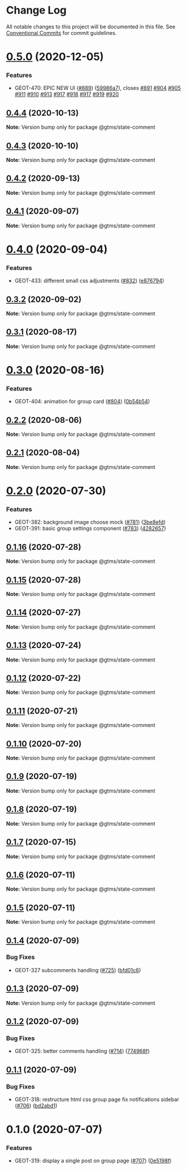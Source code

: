 # Change Log

All notable changes to this project will be documented in this file.
See [Conventional Commits](https://conventionalcommits.org) for commit guidelines.

# [0.5.0](https://github.com/gtms-org/gtms-frontend/compare/@gtms/state-comment@0.4.4...@gtms/state-comment@0.5.0) (2020-12-05)


### Features

* GEOT-470: EPIC NEW UI ([#889](https://github.com/gtms-org/gtms-frontend/issues/889)) ([59986a7](https://github.com/gtms-org/gtms-frontend/commit/59986a738e2e38537d35c12b1d1a4aa5cfbd458d)), closes [#891](https://github.com/gtms-org/gtms-frontend/issues/891) [#904](https://github.com/gtms-org/gtms-frontend/issues/904) [#905](https://github.com/gtms-org/gtms-frontend/issues/905) [#911](https://github.com/gtms-org/gtms-frontend/issues/911) [#910](https://github.com/gtms-org/gtms-frontend/issues/910) [#913](https://github.com/gtms-org/gtms-frontend/issues/913) [#917](https://github.com/gtms-org/gtms-frontend/issues/917) [#918](https://github.com/gtms-org/gtms-frontend/issues/918) [#917](https://github.com/gtms-org/gtms-frontend/issues/917) [#919](https://github.com/gtms-org/gtms-frontend/issues/919) [#920](https://github.com/gtms-org/gtms-frontend/issues/920)





## [0.4.4](https://github.com/gtms-org/gtms-frontend/compare/@gtms/state-comment@0.4.3...@gtms/state-comment@0.4.4) (2020-10-13)

**Note:** Version bump only for package @gtms/state-comment





## [0.4.3](https://github.com/gtms-org/gtms-frontend/compare/@gtms/state-comment@0.4.2...@gtms/state-comment@0.4.3) (2020-10-10)

**Note:** Version bump only for package @gtms/state-comment

## [0.4.2](https://github.com/gtms-org/gtms-frontend/compare/@gtms/state-comment@0.4.1...@gtms/state-comment@0.4.2) (2020-09-13)

**Note:** Version bump only for package @gtms/state-comment

## [0.4.1](https://github.com/gtms-org/gtms-frontend/compare/@gtms/state-comment@0.4.0...@gtms/state-comment@0.4.1) (2020-09-07)

**Note:** Version bump only for package @gtms/state-comment

# [0.4.0](https://github.com/gtms-org/gtms-frontend/compare/@gtms/state-comment@0.3.2...@gtms/state-comment@0.4.0) (2020-09-04)

### Features

- GEOT-433: different small css adjustments ([#832](https://github.com/gtms-org/gtms-frontend/issues/832)) ([e876794](https://github.com/gtms-org/gtms-frontend/commit/e876794958720b7ad0fb25e132d20464bb041eba))

## [0.3.2](https://github.com/gtms-org/gtms-frontend/compare/@gtms/state-comment@0.3.1...@gtms/state-comment@0.3.2) (2020-09-02)

**Note:** Version bump only for package @gtms/state-comment

## [0.3.1](https://github.com/gtms-org/gtms-frontend/compare/@gtms/state-comment@0.3.0...@gtms/state-comment@0.3.1) (2020-08-17)

**Note:** Version bump only for package @gtms/state-comment

# [0.3.0](https://github.com/gtms-org/gtms-frontend/compare/@gtms/state-comment@0.2.2...@gtms/state-comment@0.3.0) (2020-08-16)

### Features

- GEOT-404: animation for group card ([#804](https://github.com/gtms-org/gtms-frontend/issues/804)) ([0b54b54](https://github.com/gtms-org/gtms-frontend/commit/0b54b54b563a415470a82449764c9400c1d05d6c))

## [0.2.2](https://github.com/gtms-org/gtms-frontend/compare/@gtms/state-comment@0.2.1...@gtms/state-comment@0.2.2) (2020-08-06)

**Note:** Version bump only for package @gtms/state-comment

## [0.2.1](https://github.com/gtms-org/gtms-frontend/compare/@gtms/state-comment@0.2.0...@gtms/state-comment@0.2.1) (2020-08-04)

**Note:** Version bump only for package @gtms/state-comment

# [0.2.0](https://github.com/gtms-org/gtms-frontend/compare/@gtms/state-comment@0.1.16...@gtms/state-comment@0.2.0) (2020-07-30)

### Features

- GEOT-382: background image choose mock ([#781](https://github.com/gtms-org/gtms-frontend/issues/781)) ([3be8efd](https://github.com/gtms-org/gtms-frontend/commit/3be8efd840468e22413e35ddaa6f851b2c767043))
- GEOT-391: basic group settings component ([#783](https://github.com/gtms-org/gtms-frontend/issues/783)) ([4282657](https://github.com/gtms-org/gtms-frontend/commit/4282657365d4a1c49286f6003fe71d99cf8616b1))

## [0.1.16](https://github.com/gtms-org/gtms-frontend/compare/@gtms/state-comment@0.1.15...@gtms/state-comment@0.1.16) (2020-07-28)

**Note:** Version bump only for package @gtms/state-comment

## [0.1.15](https://github.com/gtms-org/gtms-frontend/compare/@gtms/state-comment@0.1.14...@gtms/state-comment@0.1.15) (2020-07-28)

**Note:** Version bump only for package @gtms/state-comment

## [0.1.14](https://github.com/gtms-org/gtms-frontend/compare/@gtms/state-comment@0.1.13...@gtms/state-comment@0.1.14) (2020-07-27)

**Note:** Version bump only for package @gtms/state-comment

## [0.1.13](https://github.com/gtms-org/gtms-frontend/compare/@gtms/state-comment@0.1.12...@gtms/state-comment@0.1.13) (2020-07-24)

**Note:** Version bump only for package @gtms/state-comment

## [0.1.12](https://github.com/gtms-org/gtms-frontend/compare/@gtms/state-comment@0.1.11...@gtms/state-comment@0.1.12) (2020-07-22)

**Note:** Version bump only for package @gtms/state-comment

## [0.1.11](https://github.com/gtms-org/gtms-frontend/compare/@gtms/state-comment@0.1.10...@gtms/state-comment@0.1.11) (2020-07-21)

**Note:** Version bump only for package @gtms/state-comment

## [0.1.10](https://github.com/gtms-org/gtms-frontend/compare/@gtms/state-comment@0.1.9...@gtms/state-comment@0.1.10) (2020-07-20)

**Note:** Version bump only for package @gtms/state-comment

## [0.1.9](https://github.com/gtms-org/gtms-frontend/compare/@gtms/state-comment@0.1.8...@gtms/state-comment@0.1.9) (2020-07-19)

**Note:** Version bump only for package @gtms/state-comment

## [0.1.8](https://github.com/gtms-org/gtms-frontend/compare/@gtms/state-comment@0.1.7...@gtms/state-comment@0.1.8) (2020-07-19)

**Note:** Version bump only for package @gtms/state-comment

## [0.1.7](https://github.com/gtms-org/gtms-frontend/compare/@gtms/state-comment@0.1.6...@gtms/state-comment@0.1.7) (2020-07-15)

**Note:** Version bump only for package @gtms/state-comment

## [0.1.6](https://github.com/gtms-org/gtms-frontend/compare/@gtms/state-comment@0.1.5...@gtms/state-comment@0.1.6) (2020-07-11)

**Note:** Version bump only for package @gtms/state-comment

## [0.1.5](https://github.com/gtms-org/gtms-frontend/compare/@gtms/state-comment@0.1.4...@gtms/state-comment@0.1.5) (2020-07-11)

**Note:** Version bump only for package @gtms/state-comment

## [0.1.4](https://github.com/gtms-org/gtms-frontend/compare/@gtms/state-comment@0.1.3...@gtms/state-comment@0.1.4) (2020-07-09)

### Bug Fixes

- GEOT-327 subcomments handling ([#725](https://github.com/gtms-org/gtms-frontend/issues/725)) ([bfd01c6](https://github.com/gtms-org/gtms-frontend/commit/bfd01c67507516f6b8091ee2309bf22c3994b008))

## [0.1.3](https://github.com/gtms-org/gtms-frontend/compare/@gtms/state-comment@0.1.2...@gtms/state-comment@0.1.3) (2020-07-09)

**Note:** Version bump only for package @gtms/state-comment

## [0.1.2](https://github.com/gtms-org/gtms-frontend/compare/@gtms/state-comment@0.1.1...@gtms/state-comment@0.1.2) (2020-07-09)

### Bug Fixes

- GEOT-325: better comments handling ([#714](https://github.com/gtms-org/gtms-frontend/issues/714)) ([774968f](https://github.com/gtms-org/gtms-frontend/commit/774968fe48b174058f68db6fe72aed4d0f3ea096))

## [0.1.1](https://github.com/gtms-org/gtms-frontend/compare/@gtms/state-comment@0.1.0...@gtms/state-comment@0.1.1) (2020-07-09)

### Bug Fixes

- GEOT-318: restructure html css group page fix notifications sidebar ([#706](https://github.com/gtms-org/gtms-frontend/issues/706)) ([bd2abd1](https://github.com/gtms-org/gtms-frontend/commit/bd2abd118f8bd53c24c13c53b88f3d7584f459e0))

# 0.1.0 (2020-07-07)

### Features

- GEOT-319: display a single post on group page ([#707](https://github.com/gtms-org/gtms-frontend/issues/707)) ([0e5198f](https://github.com/gtms-org/gtms-frontend/commit/0e5198f197c5eec78074dca6fc5d6293644d4548))
